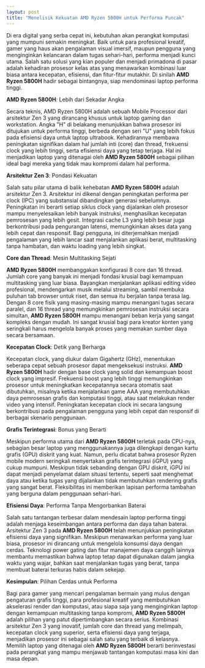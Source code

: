 ```yaml
---
layout: post
title: "Menelisik Kekuatan AMD Ryzen 5800H untuk Performa Puncak"
---
```


Di era digital yang serba cepat ini, kebutuhan akan perangkat komputasi yang mumpuni semakin meningkat. Baik untuk para profesional kreatif, gamer yang haus akan pengalaman visual imersif, maupun pengguna yang menginginkan kelancaran dalam tugas sehari-hari, performa menjadi kunci utama. Salah satu solusi yang kian populer dan menjadi primadona di pasar adalah kehadiran prosesor kelas atas yang menawarkan kombinasi luar biasa antara kecepatan, efisiensi, dan fitur-fitur mutakhir. Di sinilah **AMD Ryzen 5800H** hadir sebagai bintangnya, siap mendominasi laptop performa tinggi.

**AMD Ryzen 5800H**: Lebih dari Sekadar Angka

Secara teknis, AMD Ryzen 5800H adalah sebuah Mobile Processor dari arsitektur Zen 3 yang dirancang khusus untuk laptop gaming dan workstation. Angka "H" di belakang menunjukkan bahwa prosesor ini ditujukan untuk performa tinggi, berbeda dengan seri "U" yang lebih fokus pada efisiensi daya untuk laptop ultrabook. Kehadirannya membawa peningkatan signifikan dalam hal jumlah inti (core) dan thread, frekuensi clock yang lebih tinggi, serta efisiensi daya yang tetap terjaga. Hal ini menjadikan laptop yang ditenagai oleh **AMD Ryzen 5800H** sebagai pilihan ideal bagi mereka yang tidak mau kompromi dalam hal performa.

**Arsitektur Zen 3**: Pondasi Kekuatan

Salah satu pilar utama di balik kehebatan **AMD Ryzen 5800H** adalah arsitektur Zen 3. Arsitektur ini dikenal dengan peningkatan performa per clock (IPC) yang substansial dibandingkan generasi sebelumnya. Peningkatan ini berarti setiap siklus clock yang dijalankan oleh prosesor mampu menyelesaikan lebih banyak instruksi, menghasilkan kecepatan pemrosesan yang lebih gesit. Integrasi cache L3 yang lebih besar juga berkontribusi pada pengurangan latensi, memungkinkan akses data yang lebih cepat dan responsif. Bagi pengguna, ini diterjemahkan menjadi pengalaman yang lebih lancar saat menjalankan aplikasi berat, multitasking tanpa hambatan, dan waktu loading yang lebih singkat.

**Core dan Thread**: Mesin Multitasking Sejati

**AMD Ryzen 5800H** membanggakan konfigurasi 8 core dan 16 thread. Jumlah core yang banyak ini menjadi fondasi krusial bagi kemampuan multitasking yang luar biasa. Bayangkan menjalankan aplikasi editing video profesional, mendengarkan musik melalui streaming, sambil membuka puluhan tab browser untuk riset, dan semua itu berjalan tanpa terasa lag. Dengan 8 core fisik yang masing-masing mampu menangani tugas secara paralel, dan 16 thread yang memungkinkan pemrosesan instruksi secara simultan, **AMD Ryzen 5800H** mampu menangani beban kerja yang sangat kompleks dengan mudah. Ini sangat krusial bagi para kreator konten yang seringkali harus mengelola banyak proses yang memakan sumber daya secara bersamaan.

**Kecepatan Clock**: Detik yang Berharga

Kecepatan clock, yang diukur dalam Gigahertz (GHz), menentukan seberapa cepat sebuah prosesor dapat mengeksekusi instruksi. **AMD Ryzen 5800H** hadir dengan base clock yang solid dan kemampuan boost clock yang impresif. Frekuensi boost yang lebih tinggi memungkinkan prosesor untuk meningkatkan kecepatannya secara otomatis saat dibutuhkan, misalnya ketika menjalankan game AAA yang membutuhkan daya pemrosesan grafis dan komputasi tinggi, atau saat melakukan render video yang intensif. Peningkatan kecepatan clock ini secara langsung berkontribusi pada pengalaman pengguna yang lebih cepat dan responsif di berbagai skenario penggunaan.

**Grafis Terintegrasi**: Bonus yang Berarti

Meskipun performa utama dari **AMD Ryzen 5800H** terletak pada CPU-nya, sebagian besar laptop yang menggunakannya juga dilengkapi dengan kartu grafis (GPU) diskrit yang kuat. Namun, perlu dicatat bahwa prosesor Ryzen mobile modern seringkali menyertakan grafis terintegrasi (iGPU) yang cukup mumpuni. Meskipun tidak sebanding dengan GPU diskrit, iGPU ini dapat menjadi penyelamat dalam situasi tertentu, seperti saat menghemat daya atau ketika tugas yang dijalankan tidak membutuhkan rendering grafis yang sangat berat. Fleksibilitas ini memberikan lapisan performa tambahan yang berguna dalam penggunaan sehari-hari.

**Efisiensi Daya**: Performa Tanpa Mengorbankan Baterai

Salah satu tantangan terbesar dalam mendesain laptop performa tinggi adalah menjaga keseimbangan antara performa dan daya tahan baterai. Arsitektur Zen 3 pada **AMD Ryzen 5800H** telah menunjukkan peningkatan efisiensi daya yang signifikan. Meskipun menawarkan performa yang luar biasa, prosesor ini dirancang untuk mengelola konsumsi daya dengan cerdas. Teknologi power gating dan fitur manajemen daya canggih lainnya membantu memastikan bahwa laptop tetap dapat digunakan dalam jangka waktu yang wajar, bahkan saat menjalankan tugas yang berat, tanpa membuat baterai terkuras habis dalam sekejap.

**Kesimpulan**: Pilihan Cerdas untuk Performa

Bagi para gamer yang mencari pengalaman bermain yang mulus dengan pengaturan grafis tinggi, para profesional kreatif yang membutuhkan akselerasi render dan komputasi, atau siapa saja yang menginginkan laptop dengan kemampuan multitasking tanpa kompromi, **AMD Ryzen 5800H** adalah pilihan yang patut dipertimbangkan secara serius. Kombinasi arsitektur Zen 3 yang inovatif, jumlah core dan thread yang melimpah, kecepatan clock yang superior, serta efisiensi daya yang terjaga, menjadikan prosesor ini sebagai salah satu yang terbaik di kelasnya. Memilih laptop yang ditenagai oleh **AMD Ryzen 5800H** berarti berinvestasi pada perangkat yang mampu menjawab tantangan komputasi masa kini dan masa depan.
